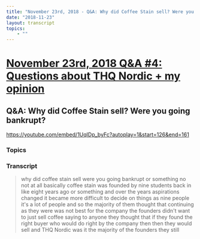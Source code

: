 ```yaml
---
title: "November 23rd, 2018 - Q&A: Why did Coffee Stain sell? Were you going bankrupt?"
date: "2018-11-23"
layout: transcript
topics:
    - ""
---
```

# [November 23rd, 2018 Q&A #4: Questions about THQ Nordic + my opinion](../2018-11-23.md)
## Q&A: Why did Coffee Stain sell? Were you going bankrupt?
https://youtube.com/embed/1UqIDp_byFc?autoplay=1&start=126&end=161
### Topics


### Transcript

> why did coffee stain sell were you going
> bankrupt or something no not at all
> basically coffee stain was founded by
> nine students back in
> like eight years ago or something and
> over the years aspirations changed it
> became more difficult to decide on
> things as nine people it's a lot of
> people and so the majority of them
> thought that continuing as they were was
> not best for the company
> the founders didn't want to just sell
> coffee saying to anyone they thought
> that if they found the right buyer who
> would do right by the company then then
> they would sell and THQ Nordic was it
> the majority of the founders they still
